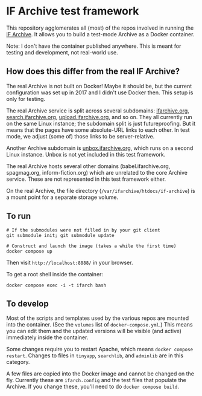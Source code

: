 # IF Archive test framework

This repository agglomerates all (most) of the repos involved in running the [IF Archive][ifarch]. It allows you to build a test-mode Archive as a Docker container.

Note: I don't have the container published anywhere. This is meant for testing and development, not real-world use.

[ifarch]: https://ifarchive.org

## How does this differ from the real IF Archive?

The real Archive is not built on Docker! Maybe it should be, but the current configuration was set up in 2017 and I didn't use Docker then. This setup is only for testing.

The real Archive service is split across several subdomains: [ifarchive.org][ifarch], [search.ifarchive.org][if-search], [upload.ifarchive.org][if-upload], and so on. They all currently run on the same Linux instance; the subdomain split is just futureproofing. But it means that the pages have some absolute-URL links to each other. In test mode, we adjust (some of) those links to be server-relative.

Another Archive subdomain is [unbox.ifarchive.org][if-unbox], which runs on a second Linux instance. Unbox is not yet included in this test framework.

[if-search]: https://search.ifarchive.org/search
[if-upload]: https://upload.ifarchive.org/cgi-bin/upload.py
[if-unbox]: https://unbox.ifarchive.org/

The real Archive hosts several other domains (babel.ifarchive.org, spagmag.org, inform-fiction.org) which are unrelated to the core Archive service. These are not represented in this test framework either.

On the real Archive, the file directory (`/var/ifarchive/htdocs/if-archive`) is a mount point for a separate storage volume.

## To run

	# If the submodules were not filled in by your git client
	git submodule init; git submodule update
	
	# Construct and launch the image (takes a while the first time)
	docker compose up

Then visit `http://localhost:8888/` in your browser.

To get a root shell inside the container:

	docker compose exec -i -t ifarch bash

## To develop

Most of the scripts and templates used by the various repos are mounted into the container. (See the `volumes` list of `docker-compose.yml`.) This means you can edit them and the updated versions will be visible (and active) immediately inside the container.

Some changes require you to restart Apache, which means `docker compose restart`. Changes to files in `tinyapp`, `searchlib`, and `adminlib` are in this category.

A few files are copied into the Docker image and cannot be changed on the fly. Currently these are `ifarch.config` and the test files that populate the Archive. If you change these, you'll need to do `docker compose build`.
